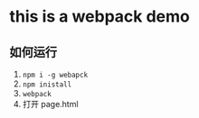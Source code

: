 
# this is a webpack demo

## 如何运行
1. `npm i -g webapck`
2. `npm inistall`
3. `webpack`
4. 打开 page.html

